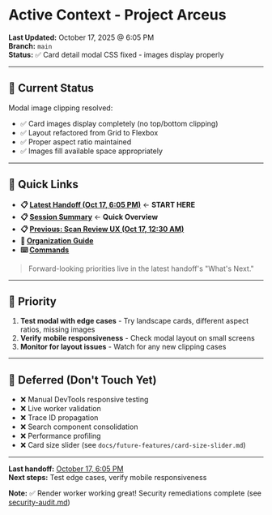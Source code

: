 # Active Context - Project Arceus

**Last Updated:** October 17, 2025 @ 6:05 PM  
**Branch:** `main`  
**Status:** ✅ Card detail modal CSS fixed - images display properly

---

## 🎯 Current Status

Modal image clipping resolved:
- ✅ Card images display completely (no top/bottom clipping)
- ✅ Layout refactored from Grid to Flexbox
- ✅ Proper aspect ratio maintained
- ✅ Images fill available space appropriately

---

## 📖 Quick Links

- **📋 [Latest Handoff (Oct 17, 6:05 PM)](./handoffs/2025/10-october/context_handoff_20251017_1805.md)** ← **START HERE**
- **📋 [Session Summary](./summaries/2025/10-october/session_summary_20251017_modal_css.md)** ← **Quick Overview**
- **📋 [Previous: Scan Review UX (Oct 17, 12:30 AM)](./handoffs/2025/10-october/context_handoff_20251017_0030.md)**
- **📂 [Organization Guide](./ORGANIZATION.md)**
- **⌨️ [Commands](./COMMAND_REFERENCE.md)**

> Forward-looking priorities live in the latest handoff's "What's Next."

---

## 🔴 Priority

1. **Test modal with edge cases** - Try landscape cards, different aspect ratios, missing images
2. **Verify mobile responsiveness** - Check modal layout on small screens
3. **Monitor for layout issues** - Watch for any new clipping cases

---

## 🚫 Deferred (Don't Touch Yet)

- ❌ Manual DevTools responsive testing
- ❌ Live worker validation  
- ❌ Trace ID propagation
- ❌ Search component consolidation
- ❌ Performance profiling
- ❌ Card size slider (see `docs/future-features/card-size-slider.md`)

---

**Last handoff:** [October 17, 6:05 PM](./handoffs/2025/10-october/context_handoff_20251017_1805.md)  
**Next steps:** Test edge cases, verify mobile responsiveness

**Note:** ✅ Render worker working great! Security remediations complete (see [security-audit.md](../security-audit.md))
